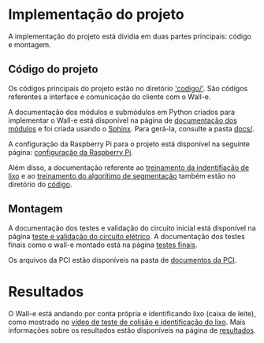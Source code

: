 # Implementação do projeto

A implementação do projeto está dividia em duas partes principais: código e montagem.


## Código do projeto

Os códigos principais do projeto estão no diretório ['codigo/'](codigo/). São códigos referentes a interface e comunicação do cliente com o Wall-e.

A documentação dos módulos e submódulos em Python criados para implementar o Wall-e está disponível na página de [documentação dos módulos](docs/_build/markdown/index.md) e foi criada usando o [Sphinx](https://www.sphinx-doc.org/en/master/). Para gerá-la, consulte a pasta [docs/](docs/).

A configuração da Raspberry Pi para o projeto está disponível na seguinte página: [configuração da Raspberry Pi](codigo/raspberry/).

Além disso, a documentação referente ao [treinamento da indentifiação de lixo](codigo/identificador) e ao [treinamento do algorítimo de segmentação](codigo/segmentacao) também estão no diretório do [código](codigo).


## Montagem

A documentação dos testes e validação do circuito inicial está disponível na página [teste e validação do circuito elétrico](validacoes_circuito_eletrico.md). A documentação dos testes finais como o wall-e montado está na página [testes finais](testes_finais.md).

Os arquivos da PCI estão disponíveis na pasta de [documentos da PCI](documentos_pci).


# Resultados

O Wall-e está andando por conta própria e identificando lixo (caixa de leite), como mostrado no [vídeo de teste de colisão e identificação do lixo](https://www.youtube.com/watch?v=cx0_UOhC5lk). Mais informações sobre os resultados estão disponíveis na página de [resultados](Resultados.md).
